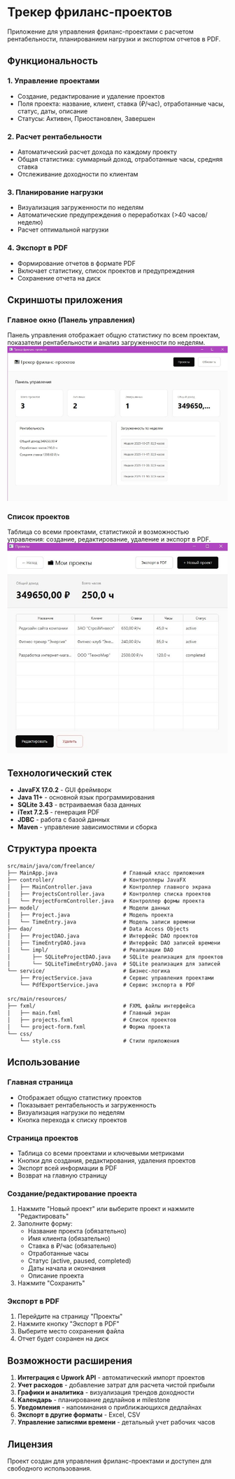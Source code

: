 # Трекер фриланс-проектов

Приложение для управления фриланс-проектами с расчетом рентабельности, планированием нагрузки и экспортом отчетов в PDF.

## Функциональность

### 1. Управление проектами
- Создание, редактирование и удаление проектов
- Поля проекта: название, клиент, ставка (₽/час), отработанные часы, статус, даты, описание
- Статусы: Активен, Приостановлен, Завершен

### 2. Расчет рентабельности
- Автоматический расчет дохода по каждому проекту
- Общая статистика: суммарный доход, отработанные часы, средняя ставка
- Отслеживание доходности по клиентам

### 3. Планирование нагрузки
- Визуализация загруженности по неделям
- Автоматические предупреждения о переработках (>40 часов/неделю)
- Расчет оптимальной нагрузки

### 4. Экспорт в PDF
- Формирование отчетов в формате PDF
- Включает статистику, список проектов и предупреждения
- Сохранение отчета на диск

## Скриншоты приложения
### Главное окно (Панель управления)
Панель управления отображает общую статистику по всем проектам, показатели рентабельности и анализ загруженности по неделям.
![Главное окно](screenshots/main-window.jpg)

### Список проектов
Таблица со всеми проектами, статистикой и возможностью управления: создание, редактирование, удаление и экспорт в PDF.
![Список проектов](screenshots/projects-list.jpg)

## Технологический стек

- **JavaFX 17.0.2** - GUI фреймворк
- **Java 11+** - основной язык программирования
- **SQLite 3.43** - встраиваемая база данных
- **iText 7.2.5** - генерация PDF
- **JDBC** - работа с базой данных
- **Maven** - управление зависимостями и сборка

## Структура проекта

```
src/main/java/com/freelance/
├── MainApp.java                     # Главный класс приложения
├── controller/                      # Контроллеры JavaFX
│   ├── MainController.java          # Контроллер главного экрана
│   ├── ProjectsController.java      # Контроллер списка проектов
│   └── ProjectFormController.java   # Контроллер формы проекта
├── model/                           # Модели данных
│   ├── Project.java                 # Модель проекта
│   └── TimeEntry.java               # Модель записи времени
├── dao/                             # Data Access Objects
│   ├── ProjectDAO.java              # Интерфейс DAO проектов
│   ├── TimeEntryDAO.java            # Интерфейс DAO записей времени
│   └── impl/                        # Реализации DAO
│       ├── SQLiteProjectDAO.java    # SQLite реализация для проектов
│       └── SQLiteTimeEntryDAO.java  # SQLite реализация для записей
└── service/                         # Бизнес-логика
    ├── ProjectService.java          # Сервис управления проектами
    └── PdfExportService.java        # Сервис экспорта в PDF

src/main/resources/
├── fxml/                            # FXML файлы интерфейса
│   ├── main.fxml                    # Главный экран
│   ├── projects.fxml                # Список проектов
│   └── project-form.fxml            # Форма проекта
└── css/
    └── style.css                    # Стили приложения
```

## Использование

### Главная страница
- Отображает общую статистику проектов
- Показывает рентабельность и загруженность
- Визуализация нагрузки по неделям
- Кнопка перехода к списку проектов

### Страница проектов
- Таблица со всеми проектами и ключевыми метриками
- Кнопки для создания, редактирования, удаления проектов
- Экспорт всей информации в PDF
- Возврат на главную страницу

### Создание/редактирование проекта
1. Нажмите "Новый проект" или выберите проект и нажмите "Редактировать"
2. Заполните форму:
   - Название проекта (обязательно)
   - Имя клиента (обязательно)
   - Ставка в ₽/час (обязательно)
   - Отработанные часы
   - Статус (active, paused, completed)
   - Даты начала и окончания
   - Описание проекта
3. Нажмите "Сохранить"

### Экспорт в PDF
1. Перейдите на страницу "Проекты"
2. Нажмите кнопку "Экспорт в PDF"
3. Выберите место сохранения файла
4. Отчет будет сохранен на диск

## Возможности расширения

1. **Интеграция с Upwork API** - автоматический импорт проектов
2. **Учет расходов** - добавление затрат для расчета чистой прибыли
3. **Графики и аналитика** - визуализация трендов доходности
4. **Календарь** - планирование дедлайнов и milestone
5. **Уведомления** - напоминания о приближающихся дедлайнах
6. **Экспорт в другие форматы** - Excel, CSV
7. **Управление записями времени** - детальный учет рабочих часов

## Лицензия

Проект создан для управления фриланс-проектами и доступен для свободного использования.

